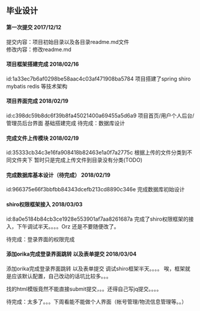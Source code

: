 ## 毕业设计
#### 第一次提交 2017/12/12
提交内容：项目初始目录以及各目录readme.md文件</br>
修改内容：修改readme.md


#### 项目框架搭建完成 2018/02/16
id:1a33ec7b6af0298be58aac4c03af471908ba5784
项目搭建了spring shiro mybatis redis 等技术架构

#### 项目界面完成 2018/02/19
id:c398dc59b8dc6f39b8fa45021400a69455a5d6a9
项目首页/用户个人后台/管理员后台界面 基础搭建完成
待完成：数据库设计


#### 完成文件上传模块 2018/02/19
id:35333cb34c3e16fa908418b82463e1a0f7a2775c
根据上传的文件分类到不同文件夹下
暂时只是完成上传文件到目录没有分类(TODO)

#### 完成数据库基本设计（待完成） 2018/02/19
id:966375e66f3bbfbb84343dcefb213cd8890c346e
完成数据库初始设计


#### shiro权限框架接入 2018/03/03
id:8a0e5184b84cb3ce1928e553901af7aa8261687a
完成了shiro权限框架的接入，下午调试半天。。。。Orz
还是不要随便改了。

待完成：登录界面的权限完成

#### 添加orika完成登录界面跳转 以及表单提交 2018/03/04
添加orika完成登录界面跳转 以及表单提交
调试shiro框架半天。。。。
唉，框架就是应该默认配置，自己改动的话坑比较多。。。

找的html模版竟然不能直接submit提交，。。还得自己写jq提交。。。。


待完成：太多了。。。下周看能不能做个人界面（帐号管理/物流信息管理等。。）








